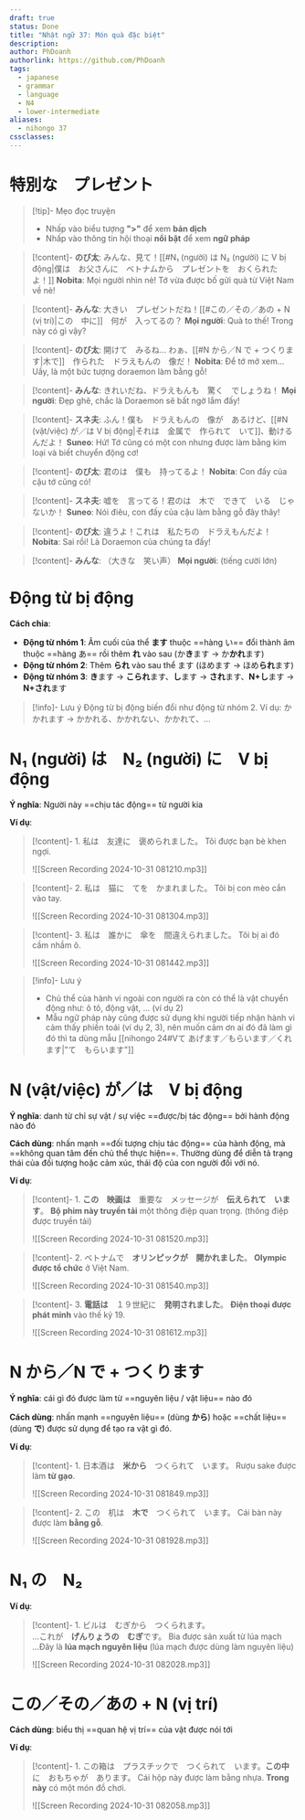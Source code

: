 ```yaml
---
draft: true
status: Done
title: "Nhật ngữ 37: Món quà đặc biệt"
description:
author: PhDoanh
authorlink: https://github.com/PhDoanh
tags:
  - japanese
  - grammar
  - language
  - N4
  - lower-intermediate
aliases:
  - nihongo 37
cssclasses:
---
```

# 特別な　プレゼント
> [!tip]- Mẹo đọc truyện
> - Nhấp vào biểu tượng **">"** để xem **bản dịch**
> - Nhấp vào thông tin hội thoại **nổi bật** để xem **ngữ pháp**

> [!content]- **のび太**: みんな、見て！[[#N₁ (người) は N₂ (người) に V bị động|僕は　お父さんに　ベトナムから　プレゼントを　おくられたよ！]]
> **Nobita**: Mọi người nhìn nè! Tớ vừa được bố gửi quà từ Việt Nam về nè!

> [!content]- **みんな**: 大きい　プレゼントだね！[[#この／その／あの + N (vị trí)|この　中に]]　何が　入ってるの？
> **Mọi người**: Quà to thế! Trong này có gì vậy?

> [!content]- **のび太**: 開けて　みるね… わぁ、[[#N から／N で + つくります|木で]]　作られた　ドラえもんの　像だ！
> **Nobita**: Để tớ mở xem... Uầy, là một bức tượng doraemon làm bằng gỗ!

> [!content]- **みんな**: きれいだね、ドラえもんも　驚く　でしょうね！
> **Mọi người**: Đẹp ghê, chắc là Doraemon sẽ bất ngờ lắm đấy!

> [!content]- **スネ夫**: ふん！僕も　ドラえもんの　像が　あるけど、[[#N (vật/việc) が／は V bị động|それは　金属で　作られて　いて]]、動けるんだよ！
> **Suneo**: Hứ! Tớ cũng có một con nhưng được làm bằng kim loại và biết chuyển động cơ!

> [!content]- **のび太**: 君のは　僕も　持ってるよ！
> **Nobita**: Con đấy của cậu tớ cũng có!

> [!content]- **スネ夫**: 嘘を　言ってる！君のは　木で　できて　いる　じゃないか！
> **Suneo**: Nói điêu, con đấy của cậu làm bằng gỗ đây thây!

> [!content]- **のび太**: 違うよ！これは　私たちの　ドラえもんだよ！
> **Nobita**: Sai rồi! Là Doraemon của chúng ta đấy!

> [!content]- **みんな**: （大きな　笑い声）
> **Mọi người**: (tiếng cười lớn)

# Động từ bị động
**Cách chia**:
- **Động từ nhóm 1**: Âm cuối của thể **ます** thuộc ==hàng い== đổi thành âm thuộc ==hàng あ== rồi thêm **れ** vào sau (か**き**ます $\rightarrow$ か**かれ**ます)
- **Động từ nhóm 2**: Thêm **られ** vào sau thể ます (ほめます $\rightarrow$ ほめ**られ**ます)
- **Động từ nhóm 3**: **き**ます $\rightarrow$ **こられ**ます、**し**ます $\rightarrow$ **され**ます、**N+し**ます $\rightarrow$ **N+され**ます

> [!info]- Lưu ý 
> Động từ bị động biến đổi như động từ nhóm 2. Ví dụ: かかれます $\rightarrow$ かかれる、かかれない、かかれて、… 

# N₁ (người) は　N₂ (người) に　V bị động
**Ý nghĩa**: Người này ==chịu tác động== từ người kia

**Ví dụ**:
> [!content]- 1\. 私は　友達に　褒められました。
> Tôi được bạn bè khen ngợi.
> 
> ![[Screen Recording 2024-10-31 081210.mp3]]

> [!content]- 2\. 私は　猫に　てを　かまれました。
> Tôi bị con mèo cắn vào tay.
> 
> ![[Screen Recording 2024-10-31 081304.mp3]]

> [!content]- 3\. 私は　誰かに　傘を　間違えられました。
> Tôi bị ai đó cầm nhầm ô.
> 
> ![[Screen Recording 2024-10-31 081442.mp3]]

> [!info]- Lưu ý
> - Chủ thể của hành vi ngoài con người ra còn có thể là vật chuyển động như: ô tô, động vật, ... (ví dụ 2)
> - Mẫu ngữ pháp này cũng được sử dụng khi người tiếp nhận hành vi cảm thấy phiền toái (ví dụ 2, 3), nên muốn cảm ơn ai đó đã làm gì đó thì ta dùng mẫu [[nihongo 24#Vて あげます／もらいます／くれます|"て　もらいます"]]

# N (vật/việc) が／は　V bị động  
**Ý nghĩa**: danh từ chỉ sự vật / sự việc ==được/bị tác động== bởi hành động nào đó 

**Cách dùng**: nhấn mạnh ==đối tượng chịu tác động== của hành động, mà ==không quan tâm đến chủ thể thực hiện==. Thường dùng để diễn tả trạng thái của đối tượng hoặc cảm xúc, thái độ của con người đối với nó.

**Ví dụ**:
> [!content]- 1\. **この　映画は**　重要な　メッセージが　**伝えられて　います**。
> **Bộ phim này truyền tải** một thông điệp quan trọng. (thông điệp được truyền tải)
> 
> ![[Screen Recording 2024-10-31 081520.mp3]]

> [!content]- 2\. ベトナムで　**オリンピックが　開かれました**。
> **Olympic được tổ chức** ở Việt Nam.
> 
> ![[Screen Recording 2024-10-31 081540.mp3]]

> [!content]- 3\. **電話は**　１９世紀に　**発明されました**。
> **Điện thoại được phát minh** vào thế kỷ 19.
> 
> ![[Screen Recording 2024-10-31 081612.mp3]]

# N から／N で + つくります
**Ý nghĩa**: cái gì đó được làm từ ==nguyên liệu / vật liệu== nào đó

**Cách dùng**: nhấn mạnh ==nguyên liệu== (dùng **から**) hoặc ==chất liệu== (dùng **で**) được sử dụng để tạo ra vật gì đó.

**Ví dụ**:
> [!content]- 1\. 日本酒は　**米から**　つくられて　います。
> Rượu sake được làm **từ gạo**.
> 
> ![[Screen Recording 2024-10-31 081849.mp3]]

> [!content]- 2\. この　机は　**木で**　つくられて　います。
> Cái bàn này được làm **bằng gỗ**.
> 
> ![[Screen Recording 2024-10-31 081928.mp3]]

# N₁ の　N₂
**Ví dụ**:
> [!content]- 1\. ビルは　むぎから　つくられます。<br>…これが　**げんりょうの　むぎ**です。
> Bia được sản xuất từ lúa mạch
> ...Đây là **lúa mạch nguyên liệu** (lúa mạch được dùng làm nguyên liệu)
> 
> ![[Screen Recording 2024-10-31 082028.mp3]]

# この／その／あの + N (vị trí)
**Cách dùng**: biểu thị ==quan hệ vị trí== của vật được nói tới

**Ví dụ**:
> [!content]- 1\. この箱は　プラスチックで　つくられて　います。**この中**に　おもちゃが　あります。
> Cái hộp này được làm bằng nhựa. **Trong này** có một món đồ chơi.
> 
> ![[Screen Recording 2024-10-31 082058.mp3]]






